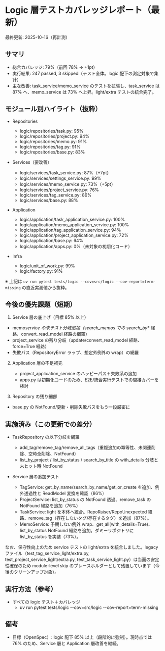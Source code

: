 # Logic 層テストカバレッジレポート（最新）

最終更新: 2025-10-16（再計測）

## サマリ

- 総合カバレッジ: 79%（前回 78% → +1pt）
- 実行結果: 247 passed, 3 skipped（テスト全体。logic 配下の測定対象で集計）
- 主な改善: task_service/memo_service のテストを拡張し、task_service は 87% へ、memo_service は 73% へ上昇。light/extra テストの統合完了。

## モジュール別ハイライト（抜粋）

- Repositories

  - logic/repositories/task.py: 95%
  - logic/repositories/project.py: 94%
  - logic/repositories/memo.py: 91%
  - logic/repositories/tag.py: 91%
  - logic/repositories/base.py: 83%

- Services（要改善）

  - logic/services/task_service.py: 87%（+7pt）
  - logic/services/settings_service.py: 99%
  - logic/services/memo_service.py: 73%（+5pt）
  - logic/services/project_service.py: 76%
  - logic/services/tag_service.py: 86%
  - logic/services/base.py: 88%

- Application

  - logic/application/task_application_service.py: 100%
  - logic/application/memo_application_service.py: 100%
  - logic/application/tag_application_service.py: 94%
  - logic/application/project_application_service.py: 72%
  - logic/application/base.py: 64%
  - logic/application/apps.py: 0%（未対象の初期化コード）

- Infra
  - logic/unit_of_work.py: 99%
  - logic/factory.py: 91%

※ 上記は `uv run pytest tests/logic --cov=src/logic --cov-report=term-missing` の直近実測値から抜粋。

## 今後の優先課題（短期）

1. Service 層の底上げ（目標 85% 以上）

- memo*service の未テスト分岐追加（search_memos での search_by*\* 経路、convert_read_model 経路の網羅）
- project_service の残り分岐（update/convert_read_model 経路、force=True 経路）
- 失敗パス（RepositoryError ラップ、想定外例外の wrap）の網羅

2. Application 層の不足補完

   - project_application_service のハッピーパス＋失敗系の追加
   - apps.py は初期化コードのため、E2E/統合実行テストでの間接カバーを検討

3. Repository の残り細部

- base.py の NotFound/更新・削除失敗パスをもう一段厳密に

## 実施済み（この更新での差分）

- TaskRepository の以下分岐を網羅

  - add_tag/remove_tag/remove_all_tags（重複追加の冪等性、未関連削除、空時全削除、NotFound）
  - list_by_project / list_by_status / search_by_title の with_details 分岐と未ヒット時 NotFound

- Service 層の追加テスト
  - TagService: get_by_name/search_by_name/get_or_create を追加、例外透過性と ReadModel 変換を確認（86%）
  - ProjectService: list_by_status の NotFound 透過、remove_task の NotFound 経路を追加（76%）
  - TaskService: light を本体へ統合。RepoRaiser/RepoUnexpected 経路、remove_tag（存在しないタグ/存在するタグ）を追加（87%）。
  - MemoService: 予期しない例外 wrap、get_all(with_details=True)、list_by_status NotFound 経路を追加。ダミーリポジトリに list_by_status を実装（73%）。

なお、保守性向上のため service テストの light/extra を統合しました。legacy ファイル（test_tag_service_light/extra.py, test_project_service_light/extra.py, test_task_service_light.py）は当面の安定性確保のため module-level skip のプレースホルダーとして残置しています（今後のクリーンアップ対象）。

## 実行方法（参考）

- すべての logic テスト＋カバレッジ
  - uv run pytest tests/logic --cov=src/logic --cov-report=term-missing

## 備考

- 目標（OpenSpec）: logic 配下 85% 以上（段階的に強制）。現時点では 76% のため、Service 層と Application 層改善を継続。
